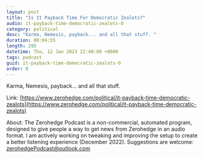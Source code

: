 ```yaml
---
layout: post
title: "Is It Payback Time For Democratic Zealots?"
audio: it-payback-time-democratic-zealots-0
category: political
desc: "Karma, Nemesis, payback... and all that stuff. "
duration: 00:04:55
length: 295
datetime: Thu, 12 Jan 2023 22:40:00 +0000
tags: podcast
guid: it-payback-time-democratic-zealots-0
order: 0
---
```

Karma, Nemesis, payback... and all that stuff. 

Link: [https://www.zerohedge.com/political/it-payback-time-democratic-zealots](https://www.zerohedge.com/political/it-payback-time-democratic-zealots)

About: The Zerohedge Podcast is a non-commercial, automated program, designed to give people a way to get news from Zerohedge in an audio format.  I am actively working on tweaking and improving the setup to create a better listening experience (December 2022).  Suggestions are welcome: [zerohedgePodcast@outlook.com](mailto:zerohedgePodcast@outlook.com)
